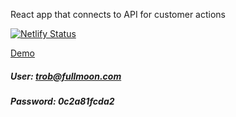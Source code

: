 React app that connects to API for customer actions

[![Netlify Status](https://api.netlify.com/api/v1/badges/836966ac-8726-4522-92dc-3e5b359af52c/deploy-status)](https://app.netlify.com/sites/gifted-dubinsky-ade34b/deploys)

[Demo](https://afdev.allfactors.com/)

##### User: trob@fullmoon.com
##### Password: 0c2a81fcda2